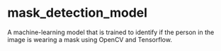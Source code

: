 # mask_detection_model
A machine-learning model that is trained to identify if the person in the image is wearing a mask using OpenCV and Tensorflow.
